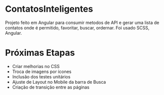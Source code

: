 # ContatosInteligentes

Projeto feito em Angular para consumir metodos de API e gerar uma lista de contatos onde é permitido, favoritar, buscar, ordernar.
Foi usado SCSS, Angular.

# Próximas Etapas
* Criar melhorias no CSS
* Troca de imagens por ícones
* Inclusão dos testes unitários
* Ajuste de Layout no Mobile da barra de Busca
* Criação de transição entre as páginas

